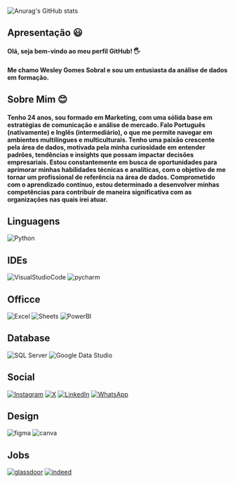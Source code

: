 ![Anurag's GitHub stats](https://github-readme-stats.vercel.app/api?username=WesleySobrall&show_icons=true&theme=tokyonight)
## Apresentação 😃
#### Olá, seja bem-vindo ao meu perfil GitHub! 🖐️

#### Me chamo Wesley Gomes Sobral e sou um entusiasta da análise de dados em formação.

## Sobre Mim 😊
#### Tenho 24 anos, sou formado em Marketing, com uma sólida base em estratégias de comunicação e análise de mercado. Falo Português (nativamente) e Inglês (intermediário), o que me permite navegar em ambientes multilíngues e multiculturais. Tenho uma paixão crescente pela área de dados, motivada pela minha curiosidade em entender padrões, tendências e insights que possam impactar decisões empresariais. Estou constantemente em busca de oportunidades para aprimorar minhas habilidades técnicas e analíticas, com o objetivo de me tornar um profissional de referência na área de dados. Comprometido com o aprendizado contínuo, estou determinado a desenvolver minhas competências para contribuir de maneira significativa com as organizações nas quais irei atuar.

## Linguagens
![Python](https://img.shields.io/badge/Python-14354C?style=for-the-badge&logo=python&logoColor=white)

## IDEs
![VisualStudioCode](https://img.shields.io/badge/Visual_Studio_Code-0078D4?style=for-the-badge&logo=visual%20studio%20code&logoColor=white)
![pycharm](https://img.shields.io/badge/PyCharm-000000.svg?&style=for-the-badge&logo=PyCharm&logoColor=white)

## Officce
![Excel](https://img.shields.io/badge/Microsoft_Excel-217346?style=for-the-badge&logo=excel&logoColor=white)
![Sheets](https://img.shields.io/badge/Google%20Sheets-34A853?style=for-the-badge&logo=google-sheets&logoColor=white)
![PowerBI](https://img.shields.io/badge/Microsoft_Power_BI-FFDD00?style=for-the-badge&logo=microsoft-power-bi&logoColor=black)

## Database
![SQL Server](https://img.shields.io/badge/Microsoft_SQL_Server-CC2927?style=for-the-badge&logo=microsoft-sql-server&logoColor=white)
![Google Data Studio](https://img.shields.io/badge/Google_Data_Studio-0078D4?style=for-the-badge&logo=google-data-studio&logoColor=white)

## Social
[![Instagram](https://img.shields.io/badge/Instagram-E4405F?style=for-the-badge&logo=instagram&logoColor=white)](https://www.instagram.com/_wessg?igsh=bzYybnBwNTJjd241&utm_source=qr)
[![X](https://img.shields.io/badge/X-000000?style=for-the-badge&logo=x&logoColor=white)](https://x.com/@wsgomex)
[![LinkedIn](https://img.shields.io/badge/LinkedIn-0077B5?style=for-the-badge&logo=linkedin&logoColor=white)](https://www.linkedin.com/in/wesley-gomes-sobral/)
[![WhatsApp](https://img.shields.io/badge/WhatsApp-25D366?style=for-the-badge&logo=WhatsApp&logoColor=white)](https://wa.me/<+5511988997386>)

## Design
![figma](https://img.shields.io/badge/Figma-F24E1E.svg?style=for-the-badge&logo=Figma&logoColor=white)
![canva](https://img.shields.io/badge/Canva-00C4CC.svg?style=for-the-badge&logo=Canva&logoColor=white)

## Jobs
[![glassdoor](https://img.shields.io/badge/Glassdoor-00A162.svg?style=for-the-badge&logo=Glassdoor&logoColor=white)](https://www.glassdoor.com.br/member/profile)
[![indeed](https://img.shields.io/badge/Indeed-003A9B.svg?style=for-the-badge&logo=Indeed&logoColor=white)](https://profile.indeed.com/?hl=pt_BR&co=BR&from=gnav-homepage)
<!--
**WesleySobrall/WesleySobrall** is a ✨ _special_ ✨ repository because its `README.md` (this file) appears on your GitHub profile.

Here are some ideas to get you started:

- 🔭 I’m currently working on ...
- 🌱 I’m currently learning ...
- 👯 I’m looking to collaborate on ...
- 🤔 I’m looking for help with ...
- 💬 Ask me about ...
- 📫 How to reach me: ...
- 😄 Pronouns: ...
- ⚡ Fun fact: ...
-->
